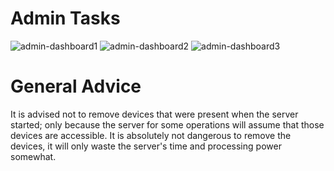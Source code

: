 # Admin Tasks

![admin-dashboard1](https://user-images.githubusercontent.com/30552567/88488184-97a41600-cf83-11ea-8d80-d02abf8aab22.jpg)
![admin-dashboard2](https://user-images.githubusercontent.com/30552567/88488514-8956f980-cf85-11ea-879e-6be51b9452eb.jpg)
![admin-dashboard3](https://user-images.githubusercontent.com/30552567/88495546-26c82280-cfb2-11ea-9daa-3e07439c5974.jpg)

# General Advice

It is advised not to remove devices that were present when the server started; only because the server for some operations will assume that those devices are accessible. It is absolutely not dangerous to remove the devices, it will only waste the server's time and processing power somewhat.
